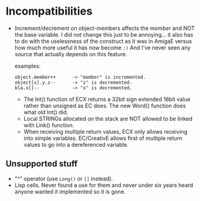 # Incompatibilities
* Increment/decrement on object-members affects the *member* and NOT 
   the base variable. I did not change this just to be annoying...
   it also has to do with the uselessness of the construct as it 
   was in AmigaE versus how much more useful it has now become `:)` 
   And I've never seen any source that actually depends on this feature.

   examples:
   ```
   object.member++      -> "member" is incremented.
   object[x].y.z--      -> "z" is decremented.
   bla.x[]--            -> "x" is decremented.
   ```
   * The Int() function of ECX returns a 32bit sign extended 16bit value 
      rather than unsigned as EC does. The new Word() function does what 
      old Int() did.
   * Local STRINGs allocated on the stack are NOT allowed to be linked
      with Link() function.
   * When receiving multiple return values, ECX only allows receiving into 
      simple variables. EC/CreativE allows first of multiple return values to 
      go into a dereferenced variable.


## Unsupported stuff
* "^" operator (use `Long()` or `[]` instead).
* Lisp cells. Never found a use for them and never under six years heard 
   anyone wanted it implemented so it is gone.